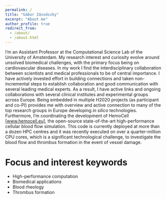 ```yaml
---
permalink: /
title: "Gábor Závodszky"
excerpt: "About me"
author_profile: true
redirect_from: 
  - /about/
  - /about.html
---
```


I’m an Assistant Professor at the Computational Science Lab of the University of Amsterdam. My research interest and curiosity evolve around unsolved biomedical challenges, with the primary focus being on cardiovascular diseases. In my work I find the interdisciplinary collaboration between scientists and medical professionals to be of central importance. I have actively invested effort in building connections and taken non-incremental steps to establish collaboration and good communication with several leading medical experts. As a result, I have active links and ongoing collaborations with several clinical institutes and experimental groups across Europe. 
Being embedded in multiple H2020 projects (as participant and co-PI) provides me with overview and active connection to many of the top research groups in Europe developing _in silico_ technologies. Furthermore, I’m coordinating the development of HemoCell [www.hemocell.eu], the open-source state-of-the-art high-performance cellular blood flow simulation. This code is currently deployed at more than a dozen HPC centres and it was recently executed on over a quarter-million CPU cores, which is a significant technological challenge, to investigate the blood flow and thrombus formation in the event of vessel damage. 

Focus and interest keywords
============================
- High-performance computation
- Biomedical applications
- Blood rheology
- Thrombus formation


